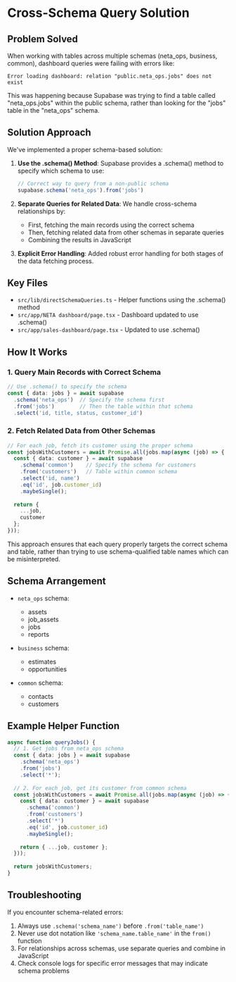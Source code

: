 # Cross-Schema Query Solution

## Problem Solved

When working with tables across multiple schemas (neta_ops, business, common), dashboard queries were failing with errors like:

```
Error loading dashboard: relation "public.neta_ops.jobs" does not exist
```

This was happening because Supabase was trying to find a table called "neta_ops.jobs" within the public schema, rather than looking for the "jobs" table in the "neta_ops" schema.

## Solution Approach

We've implemented a proper schema-based solution:

1. **Use the .schema() Method**: Supabase provides a .schema() method to specify which schema to use:
   ```typescript
   // Correct way to query from a non-public schema
   supabase.schema('neta_ops').from('jobs')
   ```

2. **Separate Queries for Related Data**: We handle cross-schema relationships by:
   - First, fetching the main records using the correct schema
   - Then, fetching related data from other schemas in separate queries
   - Combining the results in JavaScript

3. **Explicit Error Handling**: Added robust error handling for both stages of the data fetching process.

## Key Files

- `src/lib/directSchemaQueries.ts` - Helper functions using the .schema() method
- `src/app/NETA dashboard/page.tsx` - Dashboard updated to use .schema()
- `src/app/sales-dashboard/page.tsx` - Updated to use .schema()

## How It Works

### 1. Query Main Records with Correct Schema

```typescript
// Use .schema() to specify the schema
const { data: jobs } = await supabase
  .schema('neta_ops')  // Specify the schema first
  .from('jobs')        // Then the table within that schema
  .select('id, title, status, customer_id')
```

### 2. Fetch Related Data from Other Schemas

```typescript
// For each job, fetch its customer using the proper schema
const jobsWithCustomers = await Promise.all(jobs.map(async (job) => {
  const { data: customer } = await supabase
    .schema('common')    // Specify the schema for customers
    .from('customers')   // Table within common schema
    .select('id, name')
    .eq('id', job.customer_id)
    .maybeSingle();
    
  return {
    ...job,
    customer
  };
}));
```

This approach ensures that each query properly targets the correct schema and table, rather than trying to use schema-qualified table names which can be misinterpreted.

## Schema Arrangement

- `neta_ops` schema:
  - assets
  - job_assets
  - jobs
  - reports

- `business` schema:
  - estimates
  - opportunities

- `common` schema:
  - contacts
  - customers

## Example Helper Function

```typescript
async function queryJobs() {
  // 1. Get jobs from neta_ops schema
  const { data: jobs } = await supabase
    .schema('neta_ops')
    .from('jobs')
    .select('*');
  
  // 2. For each job, get its customer from common schema
  const jobsWithCustomers = await Promise.all(jobs.map(async (job) => {
    const { data: customer } = await supabase
      .schema('common')
      .from('customers')
      .select('*')
      .eq('id', job.customer_id)
      .maybeSingle();
      
    return { ...job, customer };
  }));
  
  return jobsWithCustomers;
}
```

## Troubleshooting

If you encounter schema-related errors:

1. Always use `.schema('schema_name')` before `.from('table_name')`
2. Never use dot notation like `'schema_name.table_name'` in the `from()` function
3. For relationships across schemas, use separate queries and combine in JavaScript
4. Check console logs for specific error messages that may indicate schema problems 